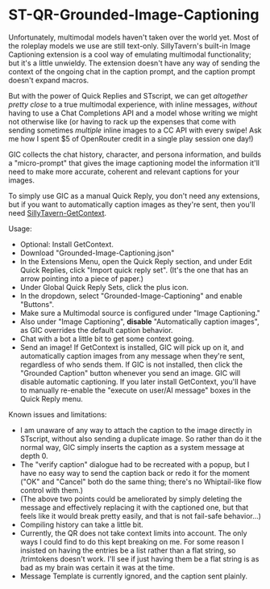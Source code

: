 # ST-QR-Grounded-Image-Captioning

Unfortunately, multimodal models haven't taken over the world yet. Most of the roleplay models we use are still text-only. SillyTavern's built-in Image Captioning extension is a cool way of emulating multimodal functionality; but it's a little unwieldy. The extension doesn't have any way of sending the context of the ongoing chat in the caption prompt, and the caption prompt doesn't expand macros.

But with the power of Quick Replies and STscript, we can get *altogether pretty close* to a true multimodal experience, with inline messages, *without* having to use a Chat Completions API and a model whose writing we might not otherwise like (or having to rack up the expenses that come with sending sometimes *multiple* inline images to a CC API with every swipe! Ask me how I spent $5 of OpenRouter credit in a single play session one day!)

GIC collects the chat history, character, and persona information, and builds a "micro-prompt" that gives the image captioning model the information it'll need to make more accurate, coherent and relevant captions for your images.

To simply use GIC as a manual Quick Reply, you don't need any extensions, but if you want to automatically caption images as they're sent, then you'll need [SillyTavern-GetContext](https://github.com/LenAnderson/SillyTavern-GetContext).

Usage:
- Optional: Install GetContext.
- Download "Grounded-Image-Captioning.json"
- In the Extensions Menu, open the Quick Reply section, and under Edit Quick Replies, click "Import quick reply set". (It's the one that has an arrow pointing into a piece of paper.)
- Under Global Quick Reply Sets, click the plus icon.
- In the dropdown, select "Grounded-Image-Captioning" and enable "Buttons".
- Make sure a Multimodal source is configured under "Image Captioning."
- Also under "Image Captioning", **disable** "Automatically caption images", as GIC overrides the default caption behavior.
- Chat with a bot a little bit to get some context going.
- Send an image! If GetContext is installed, GIC will pick up on it, and automatically caption images from any message when they're sent, regardless of who sends them. If GIC is not installed, then click the "Grounded Caption" button whenever you send an image. GIC will disable automatic captioning. If you later install GetContext, you'll have to manually re-enable the "execute on user/AI message" boxes in the Quick Reply menu.

Known issues and limitations:

- I am unaware of any way to attach the caption to the image directly in STscript, without also sending a duplicate image. So rather than do it the normal way, GIC simply inserts the caption as a system message at depth 0.
- The "verify caption" dialogue had to be recreated with a popup, but I have no easy way to send the caption back or redo it for the moment ("OK" and "Cancel" both do the same thing; there's no Whiptail-like flow control with them.)
- (The above two points could be ameliorated by simply deleting the message and effectively replacing it with the captioned one, but that feels like it would break pretty easily, and that is not fail-safe behavior...)
- Compiling history can take a little bit.
- Currently, the QR does not take context limits into account. The only ways I could find to do this kept breaking on me. For some reason I insisted on having the entries be a list rather than a flat string, so /trimtokens doesn't work. I'll see if just having them be a flat string is as bad as my brain was certain it was at the time.
- Message Template is currently ignored, and the caption sent plainly.

